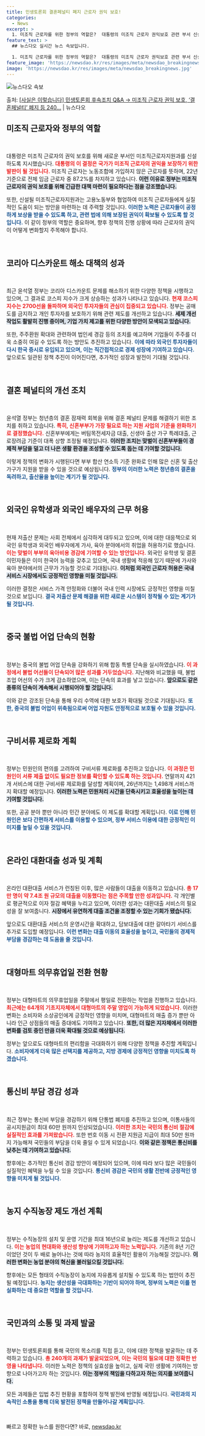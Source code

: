 ```yaml
---
title: 민생토론회 결혼페널티 폐지 근로자 권익 보호!
categories:
  - News
excerpt: >
  1. 미조직 근로자를 위한 정부의 역할은?  대통령의 미조직 근로자 권익보호 관련 부서 신설 지시, 미조직 …
feature_text: >
  ## 뉴스다오 실시간 뉴스 속보입니다.

  1. 미조직 근로자를 위한 정부의 역할은?  대통령의 미조직 근로자 권익보호 관련 부서 신설 지시, 미조직 …
feature_image: 'https://newsdao.kr/res/images/meta/newsdao_breakingnews.jpg'
image: 'https://newsdao.kr/res/images/meta/newsdao_breakingnews.jpg'
---
```


![뉴스다오 속보](https://newsdao.kr/res/images/meta/newsdao_breakingnews.jpg)

<p>출처: <a href="https://newsdao.kr/3527" rel="dofollow">[사실은 이렇습니다] 민생토론회 후속조치 Q&A → 미조직 근로자 권익 보호, ‘결혼페널티’ 폐지 등 240…</a> | 뉴스다오</p>

<h2 data-ke-size="size26">미조직 근로자와 정부의 역할</h2>

<p data-ke-size="size16">&nbsp;</p>

대통령은 미조직 근로자의 권익 보호를 위해 새로운 부서인 미조직근로자지원과를 신설하도록 지시했습니다. <b><span style="color: #ee2323;">대통령의 이 결정은 국가가 미조직 근로자의 권익을 보장하기 위한 발판이 될 것입니다.</span></b> 미조직 근로자는 노동조합에 가입하지 않은 근로자를 뜻하며, 22년 기준으로 전체 임금 근로자 중 87.2%를 차지하고 있습니다. <b><span style="background-color: #21538527;">이런 이유로 정부는 미조직 근로자의 권익 보호를 위해 긴급한 대책 마련이 필요하다는 점을 강조했습니다.</span></b> 

또한, 신설될 미조직근로자지원과는 고용노동부와 협업하여 미조직 근로자들에게 실질적인 도움이 되는 방안을 마련하는 데 주력할 것입니다. <b><span style="color: #1a5490;">이러한 노력은 근로자들이 공정하게 보상을 받을 수 있도록 하고, 관련 법에 의해 보장된 권익이 확보될 수 있도록 할 것입니다.</span></b> 이 같이 정부의 역할은 중요하며, 향후 정책의 진행 상황에 따라 근로자의 권익이 어떻게 변화할지 주목해야 합니다.

<p data-ke-size="size16">&nbsp;</p>

<h2 data-ke-size="size26">코리아 디스카운트 해소 대책의 성과</h2>

<p data-ke-size="size16">&nbsp;</p>

최근 윤석열 정부는 코리아 디스카운트 문제를 해소하기 위한 다양한 정책을 시행하고 있으며, 그 결과로 코스피 지수가 크게 상승하는 성과가 나타나고 있습니다. <b><span style="color: #ee2323;">현재 코스피 지수는 2700선을 돌파하며 외국인 투자자들의 관심이 집중되고 있습니다.</span></b> 정부는 공매도를 금지하고 개인 투자자를 보호하기 위해 관련 제도를 개선하고 있습니다. <b><span style="background-color: #21538527;">세제 개선 작업도 활발히 진행 중이며, 기업 가치 제고를 위한 다양한 방안이 모색되고 있습니다.</span></b>

또한, 주주환원 확대와 관련하여 법인세 경감 등의 조치를 예고하며 기업들이 주주를 더욱 소중히 여길 수 있도록 하는 방안도 추진하고 있습니다. <b><span style="color: #1a5490;">이에 따라 외국인 투자자들이 다시 한국 증시로 유입되고 있으며, 이는 직간접적으로 경제 성장에 기여하고 있습니다.</span></b> 앞으로도 일관된 정책 추진이 이어진다면, 추가적인 성장과 발전이 기대될 것입니다.

<p data-ke-size="size16">&nbsp;</p>

<h2 data-ke-size="size26">결혼 페널티의 개선 조치</h2>

<p data-ke-size="size16">&nbsp;</p>

윤석열 정부는 청년층의 결혼 잠재력 회복을 위해 결혼 페널티 문제를 해결하기 위한 조치를 취하고 있습니다. <b><span style="color: #ee2323;">특히, 신혼부부가 가장 필요로 하는 지원 사업의 기준을 완화하기로 결정했습니다.</span></b> 신혼부부에게는 버팀목전세자금 대출, 신생아 출산 가구 특례대출, 근로장려금 기준이 대폭 상향 조정될 예정입니다. <b><span style="background-color: #21538527;">이러한 조치는 맞벌이 신혼부부들이 경제적 부담을 덜고 더 나은 생활 환경을 조성할 수 있도록 돕는 데 기여할 것입니다.</span></b>

이렇게 정책의 변화가 시행된다면 부부 합산 연소득 기준 완화로 인해 많은 신혼 및 출산 가구가 지원을 받을 수 있을 것으로 예상됩니다. <b><span style="color: #1a5490;">정부의 이러한 노력은 청년층의 결혼을 독려하고, 출산율을 높이는 계기가 될 것입니다.</span></b>

<p data-ke-size="size16">&nbsp;</p>

<h2 data-ke-size="size26">외국인 유학생과 외국인 배우자의 근무 허용</h2>

<p data-ke-size="size16">&nbsp;</p>

현재 저출산 문제는 사회 전체에서 심각하게 대두되고 있으며, 이에 대한 대응책으로 외국인 유학생과 외국인 배우자에게 가사, 육아 분야에서의 취업을 허용하기로 했습니다. <b><span style="color: #ee2323;">이는 맞벌이 부부의 육아비용 경감에 기여할 수 있는 방안입니다.</span></b> 외국인 유학생 및 결혼 이민자들은 이미 한국어 능력을 갖추고 있으며, 국내 생활에 적응해 있기 때문에 가사와 육아 분야에서의 근무가 가능할 것으로 기대됩니다. <b><span style="background-color: #21538527;">이처럼 외국인 근로자 허용은 국내 서비스 시장에서도 긍정적인 영향을 미칠 것입니다.</span></b>

이러한 결정은 서비스 가격 안정화와 더불어 국내 인력 시장에도 긍정적인 영향을 미칠 것으로 보입니다. <b><span style="color: #1a5490;">결국 저출산 문제 해결을 위한 새로운 시스템이 정착될 수 있는 계기가 될 것입니다.</span></b>

<p data-ke-size="size16">&nbsp;</p>

<h2 data-ke-size="size26">중국 불법 어업 단속의 현황</h2>

<p data-ke-size="size16">&nbsp;</p>

정부는 중국의 불법 어업 단속을 강화하기 위해 합동 특별 단속을 실시하였습니다. <b><span style="color: #ee2323;">이 과정에서 불법 어선들이 단속되어 많은 성과를 거두었습니다.</span></b> 지난해와 비교했을 때, 불법 조업 어선의 수가 크게 감소하였으며, 이는 단속의 효과를 낳고 있습니다. <b><span style="background-color: #21538527;">앞으로도 같은 종류의 단속이 계속해서 시행되어야 할 것입니다.</span></b>

이와 같은 강조된 단속을 통해 우리 수역에 대한 보호가 확대될 것으로 기대됩니다. <b><span style="color: #1a5490;">또한, 중국의 불법 어업이 위축됨으로써 어업 자원도 안정적으로 보호될 수 있을 것입니다.</span></b>

<p data-ke-size="size16">&nbsp;</p>

<h2 data-ke-size="size26">구비서류 제로화 계획</h2>

<p data-ke-size="size16">&nbsp;</p>

정부는 민원인의 편의를 고려하여 구비서류 제로화를 추진하고 있습니다. <b><span style="color: #ee2323;">이 과정은 민원인이 서류 제출 없이도 필요한 정보를 확인할 수 있도록 하는 것입니다.</span></b> 연말까지 421개 서비스에 대한 구비서류 제로화를 달성할 계획이며, 26년까지는 1,498개 서비스까지 확대할 예정입니다. <b><span style="background-color: #21538527;">이러한 노력은 민원처리 시간을 단축시키고 효율성을 높이는 데 기여할 것입니다.</span></b>

또한, 공공 분야 뿐만 아니라 민간 분야에도 이 제도를 확대할 계획입니다. <b><span style="color: #1a5490;">이로 인해 민원인은 보다 간편하게 서비스를 이용할 수 있으며, 정부 서비스 이용에 대한 긍정적인 이미지를 높일 수 있을 것입니다.</span></b>

<p data-ke-size="size16">&nbsp;</p>

<h2 data-ke-size="size26">온라인 대환대출 성과 및 계획</h2>

<p data-ke-size="size16">&nbsp;</p>

온라인 대환대출 서비스가 런칭된 이후, 많은 사람들이 대출을 이동하고 있습니다. <b><span style="color: #ee2323;">총 17만 명이 약 7.4조 원 규모의 대출을 이동했다는 점은 주목할 만한 성과입니다.</span></b> 각 개인별로 평균적으로 이자 절감 혜택을 누리고 있으며, 이러한 성과는 대환대출 서비스의 필요성을 잘 보여줍니다. <b><span style="background-color: #21538527;">시장에서 유연하게 대출 조건을 조정할 수 있는 기회가 됐습니다.</span></b>

앞으로도 대환대출 서비스의 운영시간을 확대하고, 담보대출에 대한 갈아타기 서비스를 추가로 도입할 예정입니다. <b><span style="color: #1a5490;">이런 변화는 대출 이동의 효율성을 높이고, 국민들의 경제적 부담을 경감하는 데 도움을 줄 것입니다.</span></b>

<p data-ke-size="size16">&nbsp;</p>

<h2 data-ke-size="size26">대형마트 의무휴업일 전환 현황</h2>

<p data-ke-size="size16">&nbsp;</p>

정부는 대형마트의 의무휴업일을 주말에서 평일로 전환하는 작업을 진행하고 있습니다. <b><span style="color: #ee2323;">최근에는 64개의 기초지자체에서 대형마트의 주말 영업이 가능하게 되었습니다.</span></b> 이러한 변화는 소비자와 소상공인에게 긍정적인 영향을 미치며, 대형마트의 매출 증가 뿐만 아니라 인근 상점들의 매출 증대에도 기여하고 있습니다. <b><span style="background-color: #21538527;">또한, 더 많은 지자체에서 이러한 변화를 검토 중인 만큼 더욱 확대될 것으로 예상됩니다.</span></b>

정부는 앞으로도 대형마트의 편리함을 극대화하기 위해 다양한 정책을 추진할 계획입니다. <b><span style="color: #1a5490;">소비자에게 더욱 많은 선택지를 제공하고, 지방 경제에 긍정적인 영향을 미치도록 하겠습니다.</span></b>

<p data-ke-size="size16">&nbsp;</p>

<h2 data-ke-size="size26">통신비 부담 경감 성과</h2>

<p data-ke-size="size16">&nbsp;</p>

최근 정부는 통신비 부담을 경감하기 위해 단통법 폐지를 추진하고 있으며, 이통사들의 공시지원금이 최대 60만 원까지 인상되었습니다. <b><span style="color: #ee2323;">이러한 조치는 국민의 통신비 절감에 실질적인 효과를 가져왔습니다.</span></b> 또한 번호 이동 시 전환 지원금 지급이 최대 50만 원까지 가능해져 국민들의 부담을 더욱 줄일 수 있게 되었습니다. <b><span style="background-color: #21538527;">이와 같은 정책은 통신비를 낮추는 데 기여하고 있습니다.</span></b>

향후에는 추가적인 통신비 경감 방안이 예정되어 있으며, 이에 따라 보다 많은 국민들이 실질적인 혜택을 누릴 수 있을 것입니다. <b><span style="color: #1a5490;">통신비 경감은 국민의 생활 전반에 긍정적인 영향을 미치게 될 것입니다.</span></b>

<p data-ke-size="size16">&nbsp;</p>

<h2 data-ke-size="size26">농지 수직농장 제도 개선 계획</h2>

<p data-ke-size="size16">&nbsp;</p>

정부는 수직농장의 설치 및 운영 기간을 최대 16년으로 늘리는 제도를 개선하고 있습니다. <b><span style="color: #ee2323;">이는 농업의 현대화와 생산성 향상에 기여하고자 하는 노력입니다.</span></b> 기존의 8년 기간이었던 것이 두 배로 늘어나는 것에 따라 농지의 효율적인 활용이 가능해질 것입니다. <b><span style="background-color: #21538527;">이러한 변화는 농업 분야의 혁신을 불러일으킬 것입니다.</span></b>

향후에는 모든 형태의 수직농장이 농지에 자유롭게 설치될 수 있도록 하는 법안이 추진될 예정입니다. <b><span style="color: #1a5490;">농지는 생산성을 극대화하는 기반이 되어야 하며, 정부의 노력은 이를 현실화하는 데 중요한 역할을 할 것입니다.</span></b>

<p data-ke-size="size16">&nbsp;</p>

<h2 data-ke-size="size26">국민과의 소통 및 과제 발굴</h2>

<p data-ke-size="size16">&nbsp;</p>

정부는 민생토론회를 통해 국민의 목소리를 직접 듣고, 이에 대한 정책을 발굴하는 데 주력하고 있습니다. <b><span style="color: #ee2323;">총 240개의 과제가 발굴되었으며, 이는 국민의 필요에 대한 정확한 반영을 나타냅니다.</span></b> 이러한 노력은 정책의 실효성을 높이고, 실제 국민 생활에 기여하는 방향으로 나아가고자 하는 것입니다. <b><span style="background-color: #21538527;">이는 정부의 책임을 다하고자 하는 의지를 보여줍니다.</span></b>

모든 과제들은 입법 추진 현황을 포함하여 정책 발전에 반영될 예정입니다. <b><span style="color: #1a5490;">국민과의 지속적인 소통을 통해 더욱 발전된 정책을 만들어나갈 계획입니다.</span></b>

<p data-ke-size="size16">&nbsp;</p> 

빠르고 정확한 뉴스를 원한다면? 바로, <a href="https://newsdao.kr" rel="dofollow">newsdao.kr</a>


